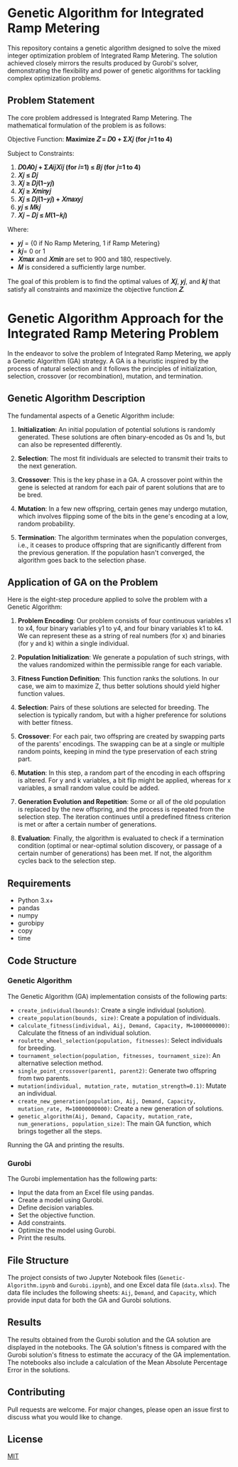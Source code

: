 # Genetic Algorithm for Integrated Ramp Metering

This repository contains a genetic algorithm designed to solve the mixed integer optimization problem of Integrated Ramp Metering. The solution achieved closely mirrors the results produced by Gurobi's solver, demonstrating the flexibility and power of genetic algorithms for tackling complex optimization problems.

## Problem Statement

The core problem addressed is Integrated Ramp Metering. The mathematical formulation of the problem is as follows:

Objective Function:
**Maximize 𝑍 = 𝐷0 + Σ𝑋𝑗 (for 𝑗=1 to 4)**

Subject to Constraints:
1. **𝐷0𝐴0𝑗 + Σ𝐴𝑖𝑗𝑋𝑖𝑗 (for 𝑖=1) ≤ 𝐵𝑗 (for 𝑗=1 to 4)**
2. **𝑋𝑗 ≤ 𝐷𝑗**
3. **𝑋𝑗 ≥ 𝐷𝑗(1−𝑦𝑗)**
4. **𝑋𝑗 ≥ 𝑋𝑚𝑖𝑛𝑦𝑗**
5. **𝑋𝑗 ≤ 𝐷𝑗(1−𝑦𝑗) + 𝑋𝑚𝑎𝑥𝑦𝑗**
6. **𝑦𝑗 ≤ 𝑀𝑘𝑗**
7. **𝑋𝑗 − 𝐷𝑗 ≤ 𝑀(1−𝑘𝑗)**

Where:
* **𝑦𝑗** = {0 if No Ramp Metering, 1 if Ramp Metering}
* **𝑘𝑗**= 0 or 1
* **𝑋𝑚𝑎𝑥** and **𝑋𝑚𝑖𝑛** are set to 900 and 180, respectively.
* **𝑀** is considered a sufficiently large number. 

The goal of this problem is to find the optimal values of **𝑋𝑗**, **𝑦𝑗**, and **𝑘𝑗** that satisfy all constraints and maximize the objective function **𝑍**.

# Genetic Algorithm Approach for the Integrated Ramp Metering Problem

In the endeavor to solve the problem of Integrated Ramp Metering, we apply a Genetic Algorithm (GA) strategy. A GA is a heuristic inspired by the process of natural selection and it follows the principles of initialization, selection, crossover (or recombination), mutation, and termination. 

## Genetic Algorithm Description

The fundamental aspects of a Genetic Algorithm include:

1. **Initialization**: An initial population of potential solutions is randomly generated. These solutions are often binary-encoded as 0s and 1s, but can also be represented differently.

2. **Selection**: The most fit individuals are selected to transmit their traits to the next generation.

3. **Crossover**: This is the key phase in a GA. A crossover point within the gene is selected at random for each pair of parent solutions that are to be bred.

4. **Mutation**: In a few new offspring, certain genes may undergo mutation, which involves flipping some of the bits in the gene's encoding at a low, random probability.

5. **Termination**: The algorithm terminates when the population converges, i.e., it ceases to produce offspring that are significantly different from the previous generation. If the population hasn't converged, the algorithm goes back to the selection phase.

## Application of GA on the Problem

Here is the eight-step procedure applied to solve the problem with a Genetic Algorithm:

1. **Problem Encoding**: Our problem consists of four continuous variables x1 to x4, four binary variables y1 to y4, and four binary variables k1 to k4. We can represent these as a string of real numbers (for x) and binaries (for y and k) within a single individual.

2. **Population Initialization**: We generate a population of such strings, with the values randomized within the permissible range for each variable.

3. **Fitness Function Definition**: This function ranks the solutions. In our case, we aim to maximize Z, thus better solutions should yield higher function values.

4. **Selection**: Pairs of these solutions are selected for breeding. The selection is typically random, but with a higher preference for solutions with better fitness.

5. **Crossover**: For each pair, two offspring are created by swapping parts of the parents' encodings. The swapping can be at a single or multiple random points, keeping in mind the type preservation of each string part.

6. **Mutation**: In this step, a random part of the encoding in each offspring is altered. For y and k variables, a bit flip might be applied, whereas for x variables, a small random value could be added.

7. **Generation Evolution and Repetition**: Some or all of the old population is replaced by the new offspring, and the process is repeated from the selection step. The iteration continues until a predefined fitness criterion is met or after a certain number of generations.

8. **Evaluation**: Finally, the algorithm is evaluated to check if a termination condition (optimal or near-optimal solution discovery, or passage of a certain number of generations) has been met. If not, the algorithm cycles back to the selection step.

## Requirements

- Python 3.x+
- pandas
- numpy
- gurobipy
- copy
- time

## Code Structure
### Genetic Algorithm
The Genetic Algorithm (GA) implementation consists of the following parts:

- `create_individual(bounds)`: Create a single individual (solution).
- `create_population(bounds, size)`: Create a population of individuals.
- `calculate_fitness(individual, Aij, Demand, Capacity, M=1000000000)`: Calculate the fitness of an individual solution.
- `roulette_wheel_selection(population, fitnesses)`: Select individuals for breeding.
- `tournament_selection(population, fitnesses, tournament_size)`: An alternative selection method.
- `single_point_crossover(parent1, parent2)`: Generate two offspring from two parents.
- `mutation(individual, mutation_rate, mutation_strength=0.1)`: Mutate an individual.
- `create_new_generation(population, Aij, Demand, Capacity, mutation_rate, M=10000000000)`: Create a new generation of solutions.
- `genetic_algorithm(Aij, Demand, Capacity, mutation_rate, num_generations, population_size)`: The main GA function, which brings together all the steps.

Running the GA and printing the results.

### Gurobi
The Gurobi implementation has the following parts:

- Input the data from an Excel file using pandas.
- Create a model using Gurobi.
- Define decision variables.
- Set the objective function.
- Add constraints.
- Optimize the model using Gurobi.
- Print the results.

## File Structure
The project consists of two Jupyter Notebook files (`Genetic-Algorithm.ipynb` and `Gurobi.ipynb`), and one Excel data file (`data.xlsx`). The data file includes the following sheets: `Aij`, `Demand`, and `Capacity`, which provide input data for both the GA and Gurobi solutions.

## Results
The results obtained from the Gurobi solution and the GA solution are displayed in the notebooks. The GA solution's fitness is compared with the Gurobi solution's fitness to estimate the accuracy of the GA implementation. The notebooks also include a calculation of the Mean Absolute Percentage Error in the solutions.

## Contributing

Pull requests are welcome. For major changes, please open an issue first to discuss what you would like to change.

## License

[MIT](https://choosealicense.com/licenses/mit/)
